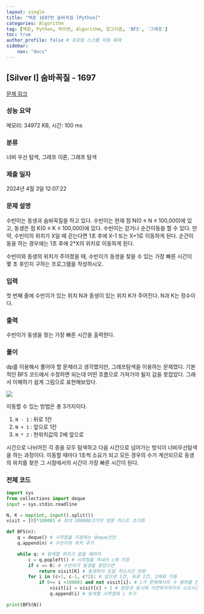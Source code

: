 ```yaml
---
layout: single
title: "백준 1697번 숨바꼭질 [Python]"
categories: Algorithm
tag: [백준, Python, 파이썬, Algorithm, 알고리즘, 'BFS', '그래프']
toc: true
author_profile: false # 프로필 스크롤 자동 해제
sidebar:
    nav: "docs"
---
```

## [Silver I] 숨바꼭질 - 1697 

[문제 링크](https://www.acmicpc.net/problem/1697) 

### 성능 요약

메모리: 34972 KB, 시간: 100 ms

### 분류

너비 우선 탐색, 그래프 이론, 그래프 탐색

### 제출 일자

2024년 4월 3일 12:07:22

### 문제 설명

<p>수빈이는 동생과 숨바꼭질을 하고 있다. 수빈이는 현재 점 N(0 ≤ N ≤ 100,000)에 있고, 동생은 점 K(0 ≤ K ≤ 100,000)에 있다. 수빈이는 걷거나 순간이동을 할 수 있다. 만약, 수빈이의 위치가 X일 때 걷는다면 1초 후에 X-1 또는 X+1로 이동하게 된다. 순간이동을 하는 경우에는 1초 후에 2*X의 위치로 이동하게 된다.</p>

<p>수빈이와 동생의 위치가 주어졌을 때, 수빈이가 동생을 찾을 수 있는 가장 빠른 시간이 몇 초 후인지 구하는 프로그램을 작성하시오.</p>

### 입력 

 <p>첫 번째 줄에 수빈이가 있는 위치 N과 동생이 있는 위치 K가 주어진다. N과 K는 정수이다.</p>

### 출력 

 <p>수빈이가 동생을 찾는 가장 빠른 시간을 출력한다.</p>

### 풀이
<p>dp를 이용해서 풀어야 할 문제라고 생각했지만, 그래프탐색을 이용하는 문제였다. 기본적인 BFS 코드에서 수정하면 되는데 어떤 흐름으로 가져가야 될지 감을 못잡았다. 그래서 이해하기 쉽게 그림으로 표현해보았다.</p>
<img src="https://github.com/tmdwns29/tmdwns29.github.io/assets/40661651/921f5327-103c-4371-b2b1-661db4d7b483">
<p>이동할 수 있는 방법은 총 3가지이다.
<ol>
    <li><code>N - 1</code> : 뒤로 1칸</li>
    <li><code>N + 1</code> : 앞으로 1칸</li>
    <li><code>N * 2</code> : 현위치값의 2배 앞으로</li>
</ol>
시간으로 나뉘어진 각 층을 모두 탐색하고 다음 시간으로 넘어가는 방식이 너비우선탐색을 하는 과정이다. 이동할 때마다 1초씩 소요가 되고 모든 경우의 수가 계산되므로 동생의 위치를 찾은 그 시점에서의 시간이 가장 빠른 시간이 된다.</p>

### 전체 코드
~~~python
import sys
from collections import deque
input = sys.stdin.readline

N, K = map(int, input().split())
visit = [0]*100001 # 최대 100000크기의 방문 리스트 초기화

def BFS(n):
    q = deque() # 시작점을 지정하는 deque선언
    q.append(n) # 수빈이의 위치 추가

    while q: # 탐색할 위치가 없을 때까지
        c = q.popleft() # 시작점을 꺼내서 c에 저장
        if c == K: # 수빈이가 동생을 찾았으면
            return visit[K] # 동생위치 도달 최소시간 반환
        for i in (c+1, c-1, c*2): # 앞으로 1칸, 뒤로 1칸, 2배로 이동
            if 0<= i <100001 and not visit[i]: # i가 문제에서의 수 범위를 만족하고, 아직 i를 방문하지 않았다면,
                visit[i] = visit[c] + 1 # 방문과 동시에 이전위치까지의 소요시간에 + 1초
                q.append(i) # 탐색할 시작점에 i 추가

print(BFS(N))
~~~